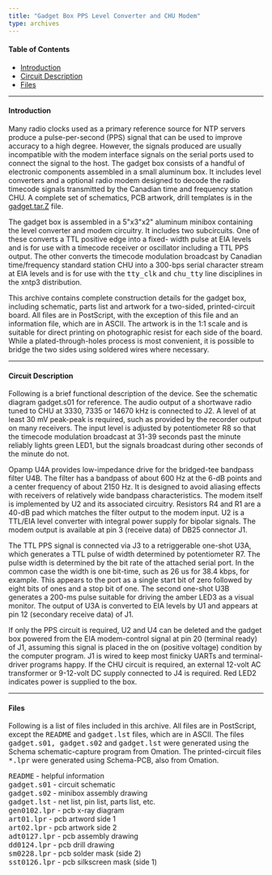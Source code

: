 ```yaml
---
title: "Gadget Box PPS Level Converter and CHU Modem"
type: archives
---
```


#### Table of Contents

*  [Introduction](/archives/3-5.93e/gadget/#introduction)
*  [Circuit Description](/archives/3-5.93e/gadget/#circuit-description)
*  [Files](/archives/3-5.93e/gadget/#files)

* * *

#### Introduction

Many radio clocks used as a primary reference source for NTP servers produce a pulse-per-second (PPS) signal that can be used to improve accuracy to a high degree. However, the signals produced are usually incompatible with the modem interface signals on the serial ports used to connect the signal to the host. The gadget box consists of a handful of electronic components assembled in a small aluminum box. It includes level converters and a optional radio modem designed to decode the radio timecode signals transmitted by the Canadian time and frequency station CHU. A complete set of schematics, PCB artwork, drill templates is in the [gadget.tar.Z](https://www.eecis.udel.edu/~ntp/ntp_spool/hardware/gadget.tar.Z) file.

The gadget box is assembled in a 5"x3"x2" aluminum minibox containing the level converter and modem circuitry. It includes two subcircuits. One of these converts a TTL positive edge into a fixed- width pulse at EIA levels and is for use with a timecode receiver or oscillator including a TTL PPS output. The other converts the timecode modulation broadcast by Canadian time/frequency standard station CHU into a 300-bps serial character stream at EIA levels and is for use with the <tt>tty_clk</tt> and <tt>chu_tty</tt> line disciplines in the xntp3 distribution. 

This archive contains complete construction details for the gadget box, including schematic, parts list and artwork for a two-sided, printed-circuit board. All files are in PostScript, with the exception of this file and an information file, which are in ASCII. The artwork is in the 1:1 scale and is suitable for direct printing on photographic resist for each side of the board. While a plated-through-holes process is most convenient, it is possible to bridge the two sides using soldered wires where necessary. 

* * *

#### Circuit Description

Following is a brief functional description of the device. See the schematic diagram gadget.s01 for reference. The audio output of a shortwave radio tuned to CHU at 3330, 7335 or 14670 kHz is connected to J2. A level of at least 30 mV peak-peak is required, such as provided by the recorder output on many receivers. The input level is adjusted by potentiometer R8 so that the timecode modulation broadcast at 31-39 seconds past the minute reliably lights green LED1, but the signals broadcast during other seconds of the minute do not.

Opamp U4A provides low-impedance drive for the bridged-tee bandpass filter U4B. The filter has a bandpass of about 600 Hz at the 6-dB points and a center frequency of about 2150 Hz. It is designed to avoid aliasing effects with receivers of relatively wide bandpass characteristics. The modem itself is implemented by U2 and its associated circuitry. Resistors R4 and R1 are a 40-dB pad which matches the filter output to the modem input. U2 is a TTL/EIA level converter with integral power supply for bipolar signals. The modem output is available at pin 3 (receive data) of DB25 connector J1.

The TTL PPS signal is connected via J3 to a retriggerable one-shot U3A, which generates a TTL pulse of width determined by potentiometer R7. The pulse width is determined by the bit rate of the attached serial port. In the common case the width is one bit-time, such as 26 us for 38.4 kbps, for example. This appears to the port as a single start bit of zero followed by eight bits of ones and a stop bit of one. The second one-shot U3B generates a 200-ms pulse suitable for driving the amber LED3 as a visual monitor. The output of U3A is converted to EIA levels by U1 and appears at pin 12 (secondary receive data) of J1.

If only the PPS circuit is required, U2 and U4 can be deleted and the gadget box powered from the EIA modem-control signal at pin 20 (terminal ready) of J1, assuming this signal is placed in the on (positive voltage) condition by the computer program. J1 is wired to keep most finicky UARTs and terminal-driver programs happy. If the CHU circuit is required, an external 12-volt AC transformer or 9-12-volt DC supply connected to J4 is required. Red LED2 indicates power is supplied to the box.

* * *

#### Files

Following is a list of files included in this archive. All files are in PostScript, except the <tt>README</tt> and <tt>gadget.lst</tt> files, which are in ASCII. The files <tt>gadget.s01, gadget.s02</tt> and <tt>gadget.lst</tt> were generated using the Schema schematic-capture program from Omation. The printed-circuit files <tt>*.lpr</tt> were generated using Schema-PCB, also from Omation.

<tt>README</tt> - helpful information  
<tt>gadget.s01</tt> - circuit schematic  
<tt>gadget.s02</tt> - minibox assembly drawing  
<tt>gadget.lst</tt> - net list, pin list, parts list, etc.  
<tt>gen0102.lpr</tt> - pcb x-ray diagram  
<tt>art01.lpr</tt> - pcb artword side 1  
<tt>art02.lpr</tt> - pcb artwork side 2  
<tt>adt0127.lpr</tt> - pcb assembly drawing  
<tt>dd0124.lpr</tt> - pcb drill drawing  
<tt>sm0228.lpr</tt> - pcb solder mask (side 2)  
<tt>sst0126.lpr</tt> - pcb silkscreen mask (side 1)